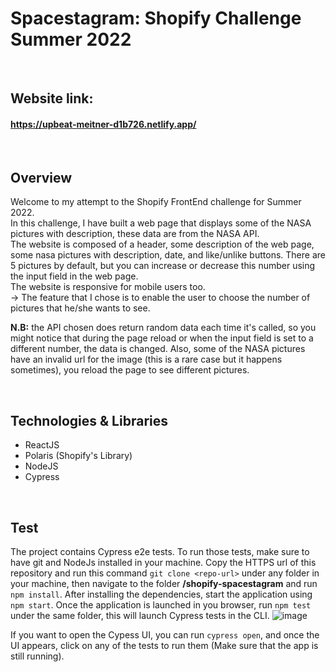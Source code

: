 # Spacestagram: Shopify Challenge Summer 2022

&nbsp;
## Website link:
#### https://upbeat-meitner-d1b726.netlify.app/

&nbsp;
## Overview
Welcome to my attempt to the Shopify FrontEnd challenge for Summer 2022. <br />
In this challenge, I have built a web page that displays some of the NASA pictures with description, these data are from the NASA API. <br />
The website is composed of a header, some description of the web page, some nasa pictures with description, date, and like/unlike buttons. There are 5 pictures by default, but you can increase or decrease this number using the input field in the web page. <br />
The website is responsive for mobile users too. <br />
-> The feature that I chose is to enable the user to choose the number of pictures that he/she wants to see. <br>

**N.B:** the API chosen does return random data each time it's called, so you might notice that during the page reload or when the input field is set to a different number, the data is changed. Also, some of the NASA pictures have an invalid url for the image (this is a rare case but it happens sometimes), you reload the page to see different pictures. 

&nbsp;
## Technologies & Libraries
- ReactJS
- Polaris (Shopify's Library)
- NodeJS
- Cypress

&nbsp;
## Test
The project contains Cypress e2e tests. To run those tests, make sure to have git and NodeJs installed in your machine. Copy the HTTPS url of this repository and run this command `git clone <repo-url>` under any folder in your machine, then navigate to the folder **/shopify-spacestagram** and run `npm install`. After installing the dependencies, start the application using `npm start`. Once the application is launched in you browser, run `npm test` under the same folder, this will launch Cypress tests in the CLI. 
![image](https://user-images.githubusercontent.com/59850587/149605662-133116f6-09fb-4218-844c-6c83a22c2632.png)


If you want to open the Cypess UI, you can run `cypress open`, and once the UI appears, click on any of the tests to run them (Make sure that the app is still running).
